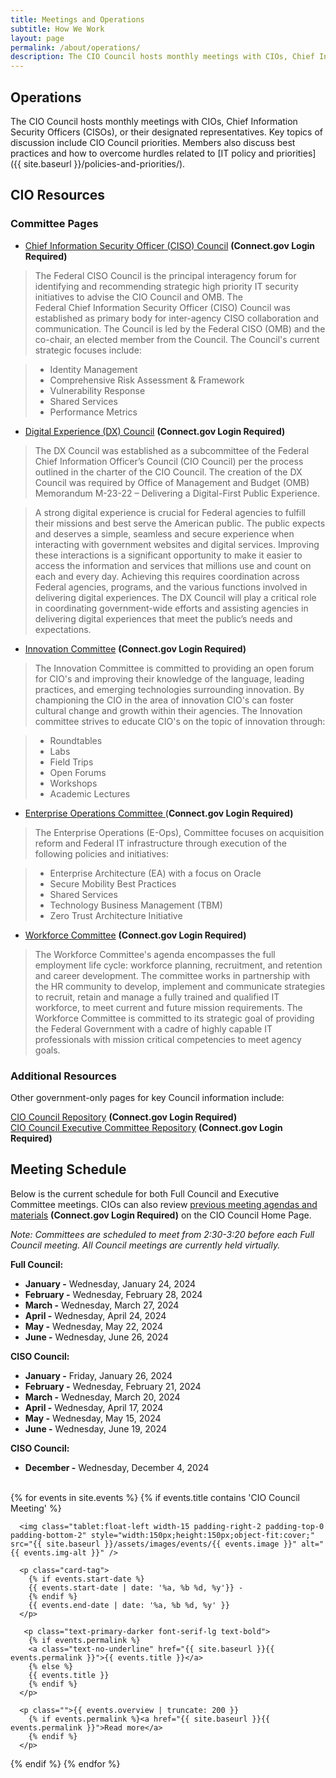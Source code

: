 ```yaml
---
title: Meetings and Operations
subtitle: How We Work
layout: page
permalink: /about/operations/
description: The CIO Council hosts monthly meetings with CIOs, Chief Information Security Officers, or their designated representatives. Key topics of discussion include CIO Council priorities. 
---
```

## Operations
The CIO Council hosts monthly meetings with CIOs, Chief Information Security Officers (CISOs), or their designated representatives. Key topics of discussion include CIO Council priorities. Members also discuss best practices and how to overcome hurdles related to [IT policy and priorities]({{ site.baseurl }}/policies-and-priorities/).

## CIO Resources
### Committee Pages
-   [Chief Information Security Officer (CISO) Council](https://community.connect.gov/x/JgLbRw) **(Connect.gov Login Required)**

> The Federal CISO Council is the principal interagency forum for identifying and recommending strategic high priority IT security initiatives to advise the CIO Council and OMB. The Federal Chief Information Security Officer (CISO) Council was established as primary body for inter-agency CISO collaboration and communication. The Council is led by the Federal CISO (OMB) and the co-chair, an elected member from the Council. The Council's current strategic focuses include:

> -   Identity Management
> -   Comprehensive Risk Assessment & Framework
> -   Vulnerability Response
> -   Shared Services
> -   Performance Metrics

-   [Digital Experience (DX) Council](https://community.connect.gov/display/Egov/Digital+Experience+Council) **(Connect.gov Login Required)**

> The DX Council was established as a subcommittee of the Federal Chief Information Officer’s
Council (CIO Council) per the process outlined in the charter of the CIO Council. The creation of the DX Council was required by Office of Management and Budget (OMB) Memorandum M-23-22 – Delivering a Digital-First Public Experience.

> A strong digital experience is crucial for Federal agencies to fulfill their missions and best serve the American public. The public expects and deserves a simple, seamless and secure experience when interacting with government websites and digital services. Improving these interactions is a significant opportunity to make it easier to access the information and services that millions use and count on each and every day. Achieving this requires coordination across Federal agencies, programs, and the various functions involved in delivering digital experiences. The DX Council will play a critical role in coordinating government-wide efforts and assisting agencies in delivering digital experiences that meet the public’s needs and expectations.

-   [Innovation Committee](https://community.connect.gov/x/SRp5K) **(Connect.gov Login Required)**

> The Innovation Committee is committed to providing an open forum for CIO's and improving their knowledge of the language, leading practices, and emerging technologies surrounding innovation. By championing the CIO in the area of innovation CIO's can foster cultural change and growth within their agencies. The Innovation committee strives to educate CIO's on the topic of innovation through:

> -   Roundtables
> -   Labs
> -   Field Trips
> -   Open Forums
> -   Workshops
> -   Academic Lectures

-   [Enterprise Operations Committee ](https://community.connect.gov/x/URp5K)(**Connect.gov Login Required)**

> The Enterprise Operations (E-Ops), Committee focuses on acquisition reform and Federal IT infrastructure through execution of the following policies and initiatives:

> -   Enterprise Architecture (EA) with a focus on Oracle
> -   Secure Mobility Best Practices
> -   Shared Services
> -   Technology Business Management (TBM)
> -   Zero Trust Architecture Initiative

-   [Workforce Committee](https://community.connect.gov/x/bQlPS) **(Connect.gov Login Required)**

> The Workforce Committee's agenda encompasses the full employment life cycle: workforce planning, recruitment, and retention and career development. The committee works in partnership with the HR community to develop, implement and communicate strategies to recruit, retain and manage a fully trained and qualified IT workforce, to meet current and future mission requirements. The Workforce Committee is committed to its strategic goal of providing the Federal Government with a cadre of highly capable IT professionals with mission critical competencies to meet agency goals.

### Additional Resources
Other government-only pages for key Council information include:

[CIO Council Repository](https://community.connect.gov/x/KYfzIQ) **(Connect.gov Login Required)**\
[CIO Council Executive Committee Repository](https://community.connect.gov/x/8wkGJg) **(Connect.gov Login Required)**

## Meeting Schedule
Below is the current schedule for both Full Council and Executive Committee meetings. CIOs can also review [previous meeting agendas and materials](https://community.connect.gov/x/tRKDJg) **(Connect.gov Login Required)** on the CIO Council Home Page.

*Note: Committees are scheduled to meet from 2:30-3:20 before each Full Council meeting. All Council meetings are currently held virtually.*<br>

**Full Council:**
* **January -** Wednesday, January 24, 2024
* **February -** Wednesday, February 28, 2024
* **March -** Wednesday, March 27, 2024
* **April -** Wednesday, April 24, 2024
* **May -** Wednesday, May 22, 2024
* **June -** Wednesday, June 26, 2024

**CISO Council:**
* **January -** Friday, January 26, 2024
* **February -** Wednesday, February 21, 2024
* **March -** Wednesday, March 20, 2024
* **April -** Wednesday, April 17, 2024
* **May -** Wednesday, May 15, 2024
* **June -** Wednesday, June 19, 2024

**CISO Council:**
* **December -** Wednesday, December 4, 2024

<br>
{% for events in site.events %}
{% if events.title contains 'CIO Council Meeting' %}

  <div class="padding-bottom-3 margin-top-1">

      <img class="tablet:float-left width-15 padding-right-2 padding-top-0 padding-bottom-2" style="width:150px;height:150px;object-fit:cover;" src="{{ site.baseurl }}/assets/images/events/{{ events.image }}" alt="{{ events.img-alt }}" />

      <p class="card-tag">
        {% if events.start-date %}
        {{ events.start-date | date: '%a, %b %d, %y'}} -
        {% endif %}
        {{ events.end-date | date: '%a, %b %d, %y' }}
      </p>

       <p class="text-primary-darker font-serif-lg text-bold">
        {% if events.permalink %}
        <a class="text-no-underline" href="{{ site.baseurl }}{{ events.permalink }}">{{ events.title }}</a>
        {% else %}
        {{ events.title }}
        {% endif %}
      </p>

      <p class="">{{ events.overview | truncate: 200 }}
        {% if events.permalink %}<a href="{{ site.baseurl }}{{ events.permalink }}">Read more</a>
        {% endif %}
      </p>

  </div>

{% endif %}
{% endfor %}
